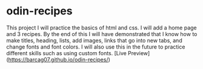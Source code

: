 # odin-recipes
This project I will practice the basics of html and css. I will add a home page and 3 recipes. By the end of this I will have demonstrated that I know how to make titles, heading, lists, add images, links that go into new tabs, and change fonts and font colors. I will also use this in the future to practice different skills such as using custom fonts.
[Live Preview] (https://barcag07.github.io/odin-recipes/)
